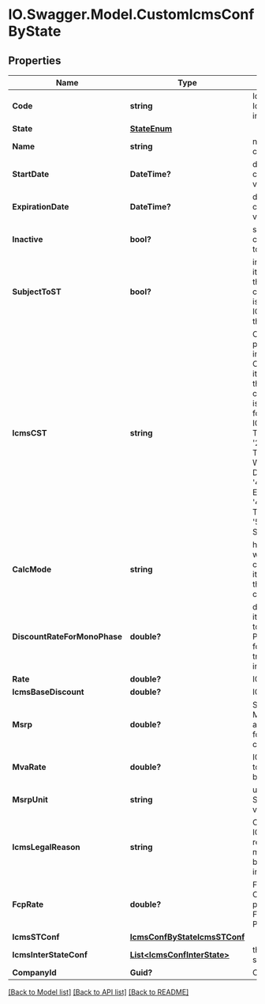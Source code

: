 # IO.Swagger.Model.CustomIcmsConfByState
## Properties

Name | Type | Description | Notes
------------ | ------------- | ------------- | -------------
**Code** | **string** | Identify the IcmsConfState in namespace | 
**State** | [**StateEnum**](StateEnum.md) |  | 
**Name** | **string** | name for this configuration | [optional] 
**StartDate** | **DateTime?** | date when this configuration values starts | [optional] 
**ExpirationDate** | **DateTime?** | date when this configuration values expire | [optional] 
**Inactive** | **bool?** | set this configuration to Inactive | [optional] 
**SubjectToST** | **bool?** | inform that the item linked to this configuration is subject to ICMS ST on this state | [optional] 
**IcmsCST** | **string** | On sales process inform the CST hat the item linked to this configuration is subject to for the own ICMS - &#39;00&#39; # TAXABLE - &#39;20&#39; # TAXABLE WITH BASE DISCOUNT - &#39;40&#39; # EXEMPT - &#39;41&#39; # NOT TAXABLE - &#39;50&#39; # SUSPENDED  | [optional] 
**CalcMode** | **string** | how this ICMS will be calculed for itens linked to this configuration | [optional] 
**DiscountRateForMonoPhase** | **double?** | discount if the item is subject to monophase PIS/COFINS for transactions inside state | [optional] 
**Rate** | **double?** | ICMS rate | [optional] 
**IcmsBaseDiscount** | **double?** | ICMS rate | [optional] 
**Msrp** | **double?** | SRP or MMSRP amount base for this icms configuration | [optional] 
**MvaRate** | **double?** | ICMS mva rate to define calc base | [optional] 
**MsrpUnit** | **string** | unit used to SRP amount value | [optional] 
**IcmsLegalReason** | **string** | Code for the ICM legal reason, this message will be placed on invoice. | [optional] 
**FcpRate** | **double?** | Fundo de Combate à pobreza / Fund Against Poverty | [optional] 
**IcmsSTConf** | [**IcmsConfByStateIcmsSTConf**](IcmsConfByStateIcmsSTConf.md) |  | [optional] 
**IcmsInterStateConf** | [**List&lt;IcmsConfInterState&gt;**](IcmsConfInterState.md) | the map key is state code | [optional] 
**CompanyId** | **Guid?** | Company ID | 

[[Back to Model list]](../README.md#documentation-for-models) [[Back to API list]](../README.md#documentation-for-api-endpoints) [[Back to README]](../README.md)

